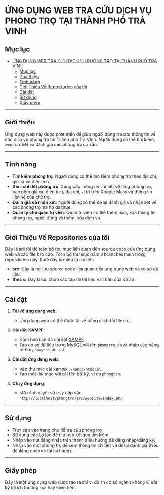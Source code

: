 # ỨNG DỤNG WEB TRA CỨU DỊCH VỤ PHÒNG TRỌ TẠI THÀNH PHỐ TRÀ VINH

## Mục lục
- [ỨNG DỤNG WEB TRA CỨU DỊCH VỤ PHÒNG TRỌ TẠI THÀNH PHỐ TRÀ VINH](#ứng-dụng-web-tra-cứu-dịch-vụ-phòng-trọ-tại-thành-phố-trà-vinh)
  - [Mục lục](#mục-lục)
  - [Giới thiệu](#giới-thiệu)
  - [Tính năng](#tính-năng)
  - [Giới Thiệu Về Repositories của tôi](#giới-thiệu-về-repositories-của-tôi)
  - [Cài đặt](#cài-đặt)
  - [Sử dụng](#sử-dụng)
  - [Giấy phép](#giấy-phép)

---

## Giới thiệu
Ứng dụng web này được phát triển để giúp người dùng tra cứu thông tin về các dịch vụ phòng trọ tại Thành phố Trà Vinh. Người dùng có thể tìm kiếm, xem chi tiết và đánh giá các phòng trọ có sẵn.

---

## Tính năng
- **Tìm kiếm phòng trọ**: Người dùng có thể tìm kiếm phòng trọ theo địa chỉ, giá cả và diện tích.
- **Xem chi tiết phòng trọ**: Cung cấp thông tin chi tiết về từng phòng trọ, bao gồm giá cả, diện tích, địa chỉ, vị trí trên Google Maps và thông tin liên hệ của chủ trọ.
- **Đánh giá và nhận xét**: Người dùng có thể để lại đánh giá và nhận xét về các phòng trọ mà họ đã thuê.
- **Quản lý cho quản trị viên**: Quản trị viên có thể thêm, sửa, xóa thông tin phòng trọ, người dùng và thêm, xóa dịch vụ.

---

## Giới Thiệu Về Repositories của tôi
Đây là nơi tôi để toàn bộ thư mục liên quan đến source code của ứng dụng web và các file báo cáo. Toàn bộ thư mục nằm ở branches main trong repositories này. Dưới đây là miêu tả chi tiết:
- **src:** Đây là nơi lưu source code liên quan đến ứng dụng web và cơ sở dữ liệu.
- **thesis:** Đây là nơi chứa các tập tin tài liệu văn bản của Đồ án.

--- 

## Cài đặt
1. **Tải về ứng dụng web**:
   - Ứng dụng web có thể được tải về bằng cách tải file src.

2. **Cài đặt XAMPP**:
   - Đảm bảo bạn đã cài đặt [XAMPP](https://www.apachefriends.org).
   - Tạo cơ sở dữ liệu trong MySQL với tên `phongtro_db` và nhập các bảng từ file `phongtro_db.sql`.

3. **Cài đặt ứng dụng web**:
   - Vào thư mục cài xampp `.\xampp\htdocs\`.
   - Tạo một thư mục với cái tên bất kỳ, ví dụ `phongtro`.

4. **Chạy ứng dụng**:
   - Mở trình duyệt và truy cập vào `http://localhost/phongtro/src/website/index.php`.

---

## Sử dụng
- Truy cập vào trang chủ để tra cứu phòng trọ.
- Sử dụng các bộ lọc để thu hẹp kết quả tìm kiếm.
- Nhấp vào nút đăng nhập trên thanh điều hướng để đăng nhập/đăng ký.
- Nhấp vào một phòng trọ để xem thông tin chi tiết và để lại đánh giá (Nếu đã đăng nhập và tải lại trang).

---

## Giấy phép
Đây là một ứng dụng web được tạo ra chỉ vì đồ án cơ sở ngành không vì bất kỳ lợi ích thương mại hay kiếm tiền.